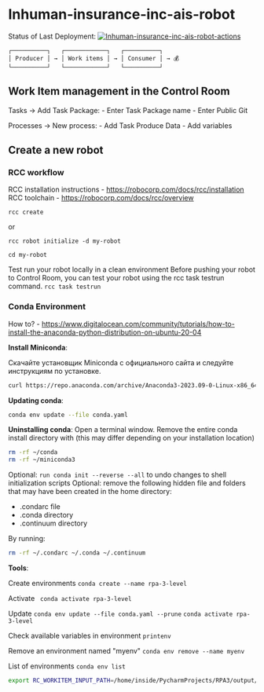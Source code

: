 # Inhuman-insurance-inc-ais-robot

Status of Last Deployment: 
[![Inhuman-insurance-inc-ais-robot-actions](https://github.com/linksysadmin/inhuman-insurance-inc-ais-robot-RPA-3/actions/workflows/learn-github-actions.yml/badge.svg)](https://github.com/linksysadmin/inhuman-insurance-inc-ais-robot-RPA-3/actions/workflows/learn-github-actions.yml)

```
┌──────────┐   ┌────────────┐   ┌──────────┐
│ Producer │ → │ Work items │ → │ Consumer │ → 💰
└──────────┘   └────────────┘   └──────────┘
```


## Work Item management in the Control Room


Tasks -> Add Task Package:
    - Enter Task Package name
    - Enter Public Git

Processes -> New process:
    - Add Task Produce Data
    - Add variables






## Create a new robot
### RCC workflow
RCC installation instructions - https://robocorp.com/docs/rcc/installation
RCC toolchain - https://robocorp.com/docs/rcc/overview

```
rcc create
```
or
```
rcc robot initialize -d my-robot
```
```
cd my-robot
```
Test run your robot locally in a clean environment
Before pushing your robot to Control Room, you can test your robot using the rcc task testrun command.
```rcc task testrun```



### Conda Environment
How to? - https://www.digitalocean.com/community/tutorials/how-to-install-the-anaconda-python-distribution-on-ubuntu-20-04

**Install Miniconda**:

Скачайте установщик Miniconda с официального сайта и следуйте инструкциям по установке.
```bash
curl https://repo.anaconda.com/archive/Anaconda3-2023.09-0-Linux-x86_64.sh --output anaconda.sh
```
**Updating conda**:
```bash 
conda env update --file conda.yaml
```

**Uninstalling conda**:
Open a terminal window.
Remove the entire conda install directory with (this may differ depending on your installation location)
```bash
rm -rf ~/conda
rm -rf ~/miniconda3
```

Optional: ```run conda init --reverse --all``` to undo changes to shell initialization scripts
Optional: remove the following hidden file and folders that may have been created in the home directory:
- .condarc file
- .conda directory
- .continuum directory

By running:
```bash
rm -rf ~/.condarc ~/.conda ~/.continuum
```



**Tools**:

Create environments
```conda create --name rpa-3-level```

Activate
``` conda activate rpa-3-level```

Update
```conda env update --file conda.yaml --prune```
```conda activate rpa-3-level```

Check available variables in environment
```printenv```

Remove an environment named "myenv"
```conda env remove --name myenv```

List of environments
```conda env list```



```bash
export RC_WORKITEM_INPUT_PATH=/home/inside/PycharmProjects/RPA3/output/work-items-out/workitems.json
```


